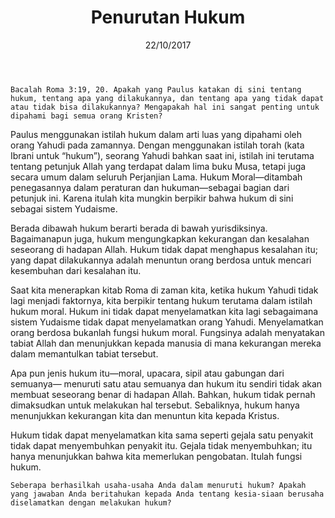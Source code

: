 ﻿---
title:  Penurutan Hukum
date:   22/10/2017
---

`Bacalah Roma 3:19, 20. Apakah yang Paulus katakan di sini tentang hukum, tentang apa yang dilakukannya, dan tentang apa yang tidak dapat atau tidak bisa dilakukannya? Mengapakah hal ini sangat penting untuk dipahami bagi semua orang Kristen?`

Paulus menggunakan istilah hukum dalam arti luas yang dipahami oleh orang Yahudi pada zamannya. Dengan menggunakan istilah torah (kata Ibrani untuk “hukum”), seorang Yahudi bahkan saat ini, istilah ini terutama tentang petunjuk Allah yang terdapat dalam lima buku Musa, tetapi juga secara umum dalam seluruh Perjanjian Lama. Hukum Moral—ditambah penegasannya dalam peraturan dan hukuman—sebagai bagian dari petunjuk ini. Karena itulah kita mungkin berpikir bahwa hukum di sini sebagai sistem Yudaisme.

Berada dibawah hukum berarti berada di bawah yurisdiksinya. Bagaimanapun juga, hukum mengungkapkan kekurangan dan kesalahan seseorang di hadapan Allah. Hukum tidak dapat menghapus kesalahan itu; yang dapat dilakukannya adalah menuntun orang berdosa untuk mencari kesembuhan dari kesalahan itu.

Saat kita menerapkan kitab Roma di zaman kita, ketika hukum Yahudi tidak lagi menjadi faktornya, kita berpikir tentang hukum terutama dalam istilah hukum moral. Hukum ini tidak dapat menyelamatkan kita lagi sebagaimana sistem Yudaisme tidak dapat menyelamatkan orang Yahudi. Menyelamatkan orang berdosa bukanlah fungsi hukum moral. Fungsinya adalah menyatakan tabiat Allah dan menunjukkan kepada manusia di mana kekurangan mereka dalam memantulkan tabiat tersebut.

Apa pun jenis hukum itu—moral, upacara, sipil atau gabungan dari semuanya— menuruti satu atau semuanya dan hukum itu sendiri tidak akan membuat seseorang benar di hadapan Allah. Bahkan, hukum tidak pernah dimaksudkan untuk melakukan hal tersebut. Sebaliknya, hukum hanya menunjukkan kekurangan kita dan menuntun kita kepada Kristus.

Hukum tidak dapat menyelamatkan kita sama seperti gejala satu penyakit tidak dapat menyembuhkan penyakit itu. Gejala tidak menyembuhkan; itu hanya menunjukkan bahwa kita memerlukan pengobatan. Itulah fungsi hukum.

`Seberapa berhasilkah usaha-usaha Anda dalam menuruti hukum? Apakah yang jawaban Anda beritahukan kepada Anda tentang kesia-siaan berusaha diselamatkan dengan melakukan hukum?`